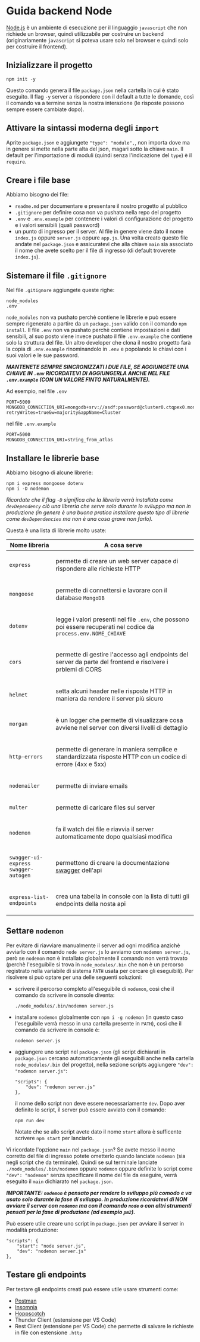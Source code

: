# Guida backend Node

[Node.js](https://nodejs.org/en/) è un ambiente di esecuzione per il linguaggio `javascript` che non richiede un browser, quindi utilizzabile per costruire un backend (originariamente `javascript` si poteva usare solo nel browser e quindi solo per costruire il frontend).

## Inizializzare il progetto

```
npm init -y
```

Questo comando genera il file `package.json` nella cartella in cui è stato eseguito.
Il flag `-y` server a rispondere con il default a tutte le domande, così il comando va a termine senza la nostra interazione (le risposte possono sempre essere cambiate dopo).

## Attivare la sintassi moderna degli `import`

Aprite `package.json` e aggiungete `"type": "module",`, non importa dove ma in genere si mette nella parte alta del json, magari sotto la chiave `main`. Il default per l'importazione di moduli (quindi senza l'indicazione del `type`) è il `require`.

## Creare i file base

Abbiamo bisogno dei file:

-   `readme.md` per documentare e presentare il nostro progetto al pubblico
-   `.gitignore` per definire cosa non va pushato nella repo del progetto
-   `.env` e `.env.example` per contenere i valori di configurazione del progetto e i valori sensibili (quali password)
-   un punto di ingresso per il server. Al file in genere viene dato il nome `index.js` oppure `server.js` oppure `app.js`. Una volta creato questo file andate nel `package.json` e assicuratevi che alla chiave `main` sia associato il nome che avete scelto per il file di ingresso (di default troverete `index.js`).

## Sistemare il file `.gitignore`

Nel file `.gitignore` aggiungete queste righe:

```
node_modules
.env
```

`node_modules` non va pushato perchè contiene le librerie e può essere sempre rigenerato a partire da un `package.json` valido con il comando `npm install`.
Il file `.env` non va pushato perchè contiene impostazioni e dati sensibili, al suo posto viene invece pushato il file `.env.example` che contiene solo la struttura del file. Un altro developer che clona il nostro progetto farà la copia di `.env.example` rinominandolo in `.env` e popolando le chiavi con i suoi valori e le sue password.

**_MANTENETE SEMPRE SINCRONIZZATI I DUE FILE, SE AGGIUNGETE UNA CHIAVE IN `.env` RICORDATEVI DI AGGIUNGERLA ANCHE NEL FILE `.env.example` (CON UN VALORE FINTO NATURALMENTE)._**

Ad esempio, nel file `.env`

```
PORT=5000
MONGODB_CONNECTION_URI=mongodb+srv://asdf:password@cluster0.ctqpex0.mongodb.net/?retryWrites=true&w=majority&appName=Cluster
```

nel file `.env.example`

```
PORT=5000
MONGODB_CONNECTION_URI=string_from_atlas
```

## Installare le librerie base

Abbiamo bisogno di alcune librerie:

```
npm i express mongoose dotenv
npm i -D nodemon
```

_Ricordate che il flag `-D` significa che la libreria verrà installata come `devDependency` ciò una libreria che serve solo durante lo sviluppo ma non in produzione (in genere è una buona pratica installare questo tipo di librerie come `devDependencies` ma non è una cosa grave non farlo)._

Questa è una lista di librerie molto usate:

<table>
<thead>
<tr>
<th>Nome libreria</th>
<th>A cosa serve</th>
</tr>
</thead>
<tbody>
<tr>
<td>

`express`

</td>
<td>

permette di creare un web server capace di rispondere alle richieste HTTP

</td>
</tr>

<tr>
<td>

`mongoose`

</td>
<td>

permette di connettersi e lavorare con il database `MongoDB`

</td>
</tr>

<tr>
<td>

`dotenv`

</td>
<td>

legge i valori presenti nel file `.env`, che possono poi essere recuperati nel codice da `process.env.NOME_CHIAVE`

</td>
</tr>

<tr>
<td>

`cors`

</td>
<td>

permette di gestire l'accesso agli endpoints del server da parte del frontend e risolvere i prblemi di CORS

</td>
</tr>

<tr>
<td>

`helmet`

</td>
<td>

setta alcuni header nelle risposte HTTP in maniera da rendere il server più sicuro

</td>
</tr>

<tr>
<td>

`morgan`

</td>
<td>

è un logger che permette di visualizzare cosa avviene nel server con diversi livelli di dettaglio

</td>
</tr>

<tr>
<td>

`http-errors`

</td>
<td>

permette di generare in maniera semplice e standardizzata risposte HTTP con un codice di errore (4xx e 5xx)

</td>
</tr>

<tr>
<td>

`nodemailer`

</td>
<td>

permette di inviare emails

</td>
</tr>

<tr>
<td>

`multer`

</td>
<td>

permette di caricare files sul server

</td>
</tr>

<tr>
<td>

`nodemon`

</td>
<td>

fa il watch dei file e riavvia il server automaticamente dopo qualsiasi modifica

</td>
</tr>

<tr>
<td>

`swagger-ui-express`
<br>
`swagger-autogen`

</td>
<td>

permettono di creare la documentazione [swagger](https://swagger.io/) dell'api

</td>
</tr>

<tr>
<td>

`express-list-endpoints`

</td>
<td>

crea una tabella in console con la lista di tutti gli endpoints della nosta api

</td>
</tr>

</tbody>
</table>

## Settare `nodemon`

Per evitare di riavviare manualmente il server ad ogni modifica anzichè avviarlo con il comando `node server.js` lo avviamo con `nodemon server.js`, però se `nodemon` non è installato globalmente il comando non verrà trovato (perchè l'eseguibile si trova in `node_modules/.bin` che non è un percorso registrato nella variabile di sistema `PATH` usata per cercare gli eseguibili). Per risolvere si può optare per una delle seguenti soluzioni:

-   scrivere il percorso completo all'eseguibile di `nodemon`, così che il comando da scrivere in console diventa:

    ```
    ./node_modules/.bin/nodemon server.js
    ```

-   installare `nodemon` globalmente con `npm i -g nodemon` (in questo caso l'eseguibile verrà messo in una cartella presente in `PATH`), così che il comando da scrivere in console è:

    ```
    nodemon server.js
    ```

-   aggiungere uno script nel `package.json` (gli script dichiarati in `package.json` cercano automaticamente gli eseguibili anche nella cartella `node_modules/.bin` del progetto), nella sezione scripts aggiungere `"dev": "nodemon server.js"`:

    ```
    "scripts": {
        "dev": "nodemon server.js"
    },
    ```

    il nome dello script non deve essere necessariamente `dev`. Dopo aver definito lo script, il server può essere avviato con il comando:

    ```
    npm run dev
    ```

    Notate che se allo script avete dato il nome `start` allora è sufficente scrivere `npm start` per lanciarlo.

Vi ricordate l'opzione `main` nel `package.json`? Se avete messo il nome corretto del file di ingresso potete ometterlo quando lanciate `nodemon` (sia negli script che da terminale). Quindi se sul terminale lanciate `./node_modules/.bin/nodemon` oppure `nodemon` oppure definite lo script come `"dev": "nodemon"` senza specificare il nome del file da eseguire, verrà eseguito il `main` dichiarato nel `package.json`.

**_IMPORTANTE: `nodemon` è pensato per rendere lo sviluppo più comodo e va usato solo durante la fase di sviluppo. In produzione ricordatevi di NON avviare il server con `nodemon` ma con il comando `node` o con altri strumenti pensati per la fase di produzione (ad esempio `pm2`)._**

Può essere utile creare uno script in `package.json` per avviare il server in modalità produzione:

```
"scripts": {
    "start": "node server.js",
    "dev": "nodemon server.js"
},
```

## Testare gli endpoints

Per testare gli endpoints creati può essere utile usare strumenti come:

-   [Postman](https://www.postman.com/)
-   [Insomnia](https://insomnia.rest/)
-   [Hoppscotch](https://hoppscotch.io/)
-   Thunder Client (estensione per VS Code)
-   Rest Client (estensione per VS Code) che permette di salvare le richieste in file con estensione `.http`
